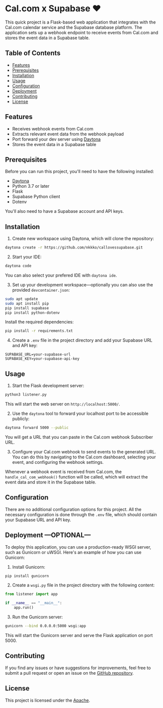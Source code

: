 # Cal.com x Supabase ❤️

This quick project is a Flask-based web application that integrates with the Cal.com calendar service and the Supabase database platform. The application sets up a webhook endpoint to receive events from Cal.com and stores the event data in a Supabase table.

## Table of Contents

- [Features](#features)
- [Prerequisites](#prerequisites)
- [Installation](#installation)
- [Usage](#usage)
- [Configuration](#configuration)
- [Deployment](#deployment)
- [Contributing](#contributing)
- [License](#license)

## Features

- Receives webhook events from Cal.com
- Extracts relevant event data from the webhook payload
- Port forward your dev server using [Daytona](https://github.com/daytonaio/daytona)
- Stores the event data in a Supabase table

## Prerequisites

Before you can run this project, you'll need to have the following installed:

- [Daytona](https://github.com/daytonaio/daytona)
- Python 3.7 or later
- Flask
- Supabase Python client
- Dotenv

You'll also need to have a Supabase account and API keys.

## Installation

1. Create new workspace using Daytona, which will clone the repository:

```bash
daytona create -r https://github.com/nkkko/callovessupabase.git
```

2. Start your IDE:

```bash
daytona code
```

You can also select your prefered IDE with `daytona ide`.

3. Set up your development workspace—optionally you can also use the provided `devcontainer.json`:

```bash
sudo apt update
sudo apt install pip
pip install supabase
pip install python-dotenv
```

Install the required dependencies:

```bash
pip install -r requirements.txt
```

4. Create a `.env` file in the project directory and add your Supabase URL and API key:

```
SUPABASE_URL=your-supabase-url
SUPABASE_KEY=your-supabase-api-key
```

## Usage

1. Start the Flask development server:

```bash
python3 listener.py
```

This will start the web server on `http://localhost:5000/`.

2. Use the `daytona` tool to forward your localhost port to be accessible publicly:

```bash
daytona forward 5000 --public
```

You will get a URL that you can paste in the Cal.com webhook Subscriber URL.

3. Configure your Cal.com webhook to send events to the generated URL. You can do this by navigating to the Cal.com dashboard, selecting your event, and configuring the webhook settings.

Whenever a webhook event is received from Cal.com, the `handle_cal_com_webhook()` function will be called, which will extract the event data and store it in the Supabase table.

## Configuration

There are no additional configuration options for this project. All the necessary configuration is done through the `.env` file, which should contain your Supabase URL and API key.

## Deployment —OPTIONAL—

To deploy this application, you can use a production-ready WSGI server, such as Gunicorn or uWSGI. Here's an example of how you can use Gunicorn:

1. Install Gunicorn:

```bash
pip install gunicorn
```

2. Create a `wsgi.py` file in the project directory with the following content:

```python
from listener import app

if __name__ == "__main__":
    app.run()
```

3. Run the Gunicorn server:

```bash
gunicorn --bind 0.0.0.0:5000 wsgi:app
```

This will start the Gunicorn server and serve the Flask application on port 5000.

## Contributing

If you find any issues or have suggestions for improvements, feel free to submit a pull request or open an issue on the [GitHub repository](https://github.com/your-username/callovessupabase).

## License

This project is licensed under the [Apache](LICENSE).

